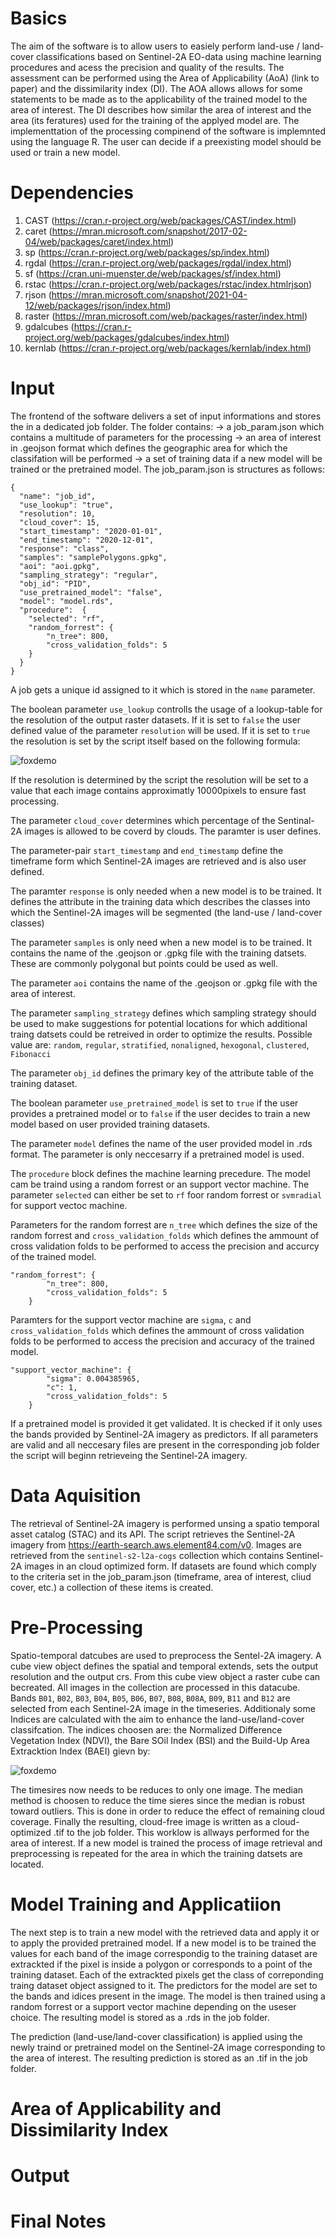 # Basics
The aim of the software is to allow users to easiely perform land-use / land-cover classifications based on Sentinel-2A EO-data using machine learning procedures and acess the precision and quality of the results. The assessment can be performed using the Area of Applicability (AoA) (link to paper) and the dissimilarity index (DI). The AOA allows allows for some statements to be made as to the applicability of the trained model to the area of interest. The DI describes how similar the area of interest and the area (its feratures) used for the training of the applyed model are. The implementtation of the processing compinend of the software is implemnted using the language R. The user can decide if a preexisting model should be used or train a new model. 

# Dependencies
1. CAST (https://cran.r-project.org/web/packages/CAST/index.html)
2. caret (https://mran.microsoft.com/snapshot/2017-02-04/web/packages/caret/index.html)
3. sp (https://cran.r-project.org/web/packages/sp/index.html)
4. rgdal (https://cran.r-project.org/web/packages/rgdal/index.html)
5. sf (https://cran.uni-muenster.de/web/packages/sf/index.html)
6. rstac (https://cran.r-project.org/web/packages/rstac/index.htmlrjson)
7. rjson (https://mran.microsoft.com/snapshot/2021-04-12/web/packages/rjson/index.html)
8. raster (https://mran.microsoft.com/web/packages/raster/index.html)
9. gdalcubes (https://cran.r-project.org/web/packages/gdalcubes/index.html)
10. kernlab (https://cran.r-project.org/web/packages/kernlab/index.html)

# Input
The frontend of the software delivers a set of input informations and stores the in a dedicated job folder. The folder contains: 
-> a job_param.json which contains a multitude of parameters for the processing
-> an area of interest in .geojson format which defines the geographic area for which the classifation will be performed
-> a set of training data if a new model will be trained or the pretrained model. 
The job_param.json is structures as follows:

```
{
  "name": "job_id",
  "use_lookup": "true",
  "resolution": 10,
  "cloud_cover": 15,
  "start_timestamp": "2020-01-01",
  "end_timestamp": "2020-12-01",
  "response": "class",
  "samples": "samplePolygons.gpkg",
  "aoi": "aoi.gpkg",
  "sampling_strategy": "regular",
  "obj_id": "PID",
  "use_pretrained_model": "false",
  "model": "model.rds",
  "procedure":  {
	"selected": "rf",
	"random_forrest": {
		"n_tree": 800,
		"cross_validation_folds": 5
	}
  }
}
```
A job gets a unique id assigned to it which is stored in the ```name``` parameter. 

The boolean parameter ```use_lookup``` controlls the usage of a lookup-table for the resolution of the output raster datasets. If it is set to  ```false``` the user defined value of the parameter  ```resolution``` will be used. If it is set to  ```true``` the resolution is set by the script itself based on the following formula:

![foxdemo](https://github.com/digital-peaks/web-aoa/blob/r-documentation/r/documentation_gfx/resolution_formula.PNG)

If the resolution is determined by the script the resolution will be set to a value that each image contains approximatly 10000pixels to ensure fast processing. 

The parameter ```cloud_cover``` determines which percentage of the Sentinal-2A images is allowed to be coverd by clouds. The paramter is user defines.

The parameter-pair ```start_timestamp``` and ```end_timestamp``` define the timeframe form which Sentinel-2A images are retrieved and is also user defined.

The paramter ```response``` is only needed when a new model is to be trained. It defines the attribute in the training data which describes the classes into which the Sentinel-2A images will be segmented (the land-use / land-cover classes)

The parameter ```samples``` is only need when a new model is to be trained. It contains the name of the .geojson or .gpkg
file with the training datsets. These are commonly polygonal but points could be used as well. 

The parameter ```aoi``` contains the name of the .geojson or .gpkg
file with the area of interest. 

The parameter ```sampling_strategy``` defines which sampling strategy should be used to make suggestions for potential locations for which additional traing datsets could be retreived in order to optimize the results. Possible value are: ```random```, ```regular```, ```stratified```, ```nonaligned```, ```hexogonal```, ```clustered```, ```Fibonacci```

The parameter ```obj_id``` defines the primary key of the attribute table of the training dataset.

The boolean parameter ```use_pretrained_model``` is set to ```true``` if the user provides a pretrained model or to ```false``` if the user decides to train a new model based on user provided training datasets.

The parameter ```model``` defines the name of the user provided model in .rds format. The parameter is only neccesarry if a pretrained model is used.

The ```procedure``` block defines the machine learning precedure. The model cam be traind using a random forrest or an support vector machine. The parameter ```selected``` can either be set to ```rf``` foor random forrest or ```svmradial``` for support vectoc machine.

Parameters for the random forrest are ```n_tree``` which defines the size of the random forrest and ```cross_validation_folds``` which defines the ammount of cross validation folds to be performed to access the precision and accurcy of the trained model. 

```
"random_forrest": {
		"n_tree": 800,
		"cross_validation_folds": 5
	}
```

Paramters for the support vector machine are ```sigma```, ```c``` and ```cross_validation_folds``` which defines the ammount of cross validation folds to be performed to access the precision and accuracy of the trained model. 

```
"support_vector_machine": {
		"sigma": 0.004385965,
		"c": 1,
		"cross_validation_folds": 5
	}
```

If a pretrained model is provided it get validated. It is checked if it only uses the bands provided by Sentinel-2A imagery as predictors. 
If all parameters are valid and all neccesary files are present in the corresponding job folder the script will beginn retrieveing the Sentinel-2A imagery. 

# Data Aquisition
The retrieval of Sentinel-2A imagery is performed unsing a spatio temporal asset catalog (STAC) and its API. The script retrieves the Sentinel-2A imagery from https://earth-search.aws.element84.com/v0. Images are retrieved from the ```sentinel-s2-l2a-cogs``` collection which contains Sentinel-2A images in an cloud optimized form. If datasets are found which comply to the criteria set in the job_param.json (timeframe, area of interest, cliud cover, etc.) a collection of these items is created. 

# Pre-Processing
Spatio-temporal datcubes are used to preprocess the Sentel-2A imagery. A cube view object defines the spatial and temporal extends, sets the output resolution and the output crs. From this cube view object a raster cube can becreated. All images in the collection are processed in this datacube. Bands ```B01```,  ```B02```,  ```B03```,  ```B04```,  ```B05```,  ```B06```,  ```B07```,  ```B08```,  ```B08A```,  ```B09```,  ```B11``` and ```B12``` are selected from each Sentinel-2A image in the timeseries. Additionaly some Indices are calculated with the aim to enhance the land-use/land-cover classifcation. The indices choosen are: the Normalized Difference Vegetation Index (NDVI), the Bare SOil Index (BSI) and the Build-Up Area Extracktion Index (BAEI) gievn by: 

![foxdemo](https://github.com/digital-peaks/web-aoa/blob/r-documentation/r/documentation_gfx/indices.PNG)

The timesires now needs to be reduces to only one image. The median method is choosen to reduce the time sieres since the median is robust toward outliers. This is done in order to reduce the effect of remaining cloud coverage. Finally the resulting, cloud-free image is written as a cloud-optimized .tif to the job folder. This worklow is allways performed for the area of interest. If a new model is trained the process of image retrieval and preprocessing is repeated for the area in which the training datsets are located.

# Model Training and Applicatiion
The next step is to train a new model with the retrieved data and apply it or to apply the provided pretrained model. If a new model is to be trained the values for each band of the image correspondig to the training dataset are extrackted if the pixel is inside a polygon or corresponds to a point of the training dataset. Each of the extrackted pixels get the class of correponding traing dataset object assigned to it. The predictors for the model are set to the bands and idices present in the image. The model is then trained using a random forrest or a support vector machine depending on the useser choice. The resulting model is stored as a .rds in the job folder. 

The prediction (land-use/land-cover classification) is applied using the newly traind or pretrained model on the Sentinel-2A image corresponding to the area of interest. The resulting prediction is stored as an .tif in the job folder.

# Area of Applicability and Dissimilarity Index
# Output
# Final Notes 
